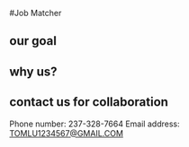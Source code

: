 #Job Matcher

## our goal

## why us?

## contact us for collaboration
Phone number: 237-328-7664
Email address: TOMLU1234567@GMAIL.COM
